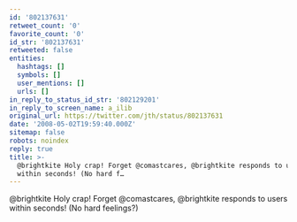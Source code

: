 ```yaml
---
id: '802137631'
retweet_count: '0'
favorite_count: '0'
id_str: '802137631'
retweeted: false
entities:
  hashtags: []
  symbols: []
  user_mentions: []
  urls: []
in_reply_to_status_id_str: '802129201'
in_reply_to_screen_name: a_ilib
original_url: https://twitter.com/jth/status/802137631
date: '2008-05-02T19:59:40.000Z'
sitemap: false
robots: noindex
reply: true
title: >-
  @brightkite Holy crap! Forget @comastcares, @brightkite responds to users
  within seconds! (No hard f…
---
```


@brightkite Holy crap! Forget @comastcares, @brightkite responds to users within seconds! (No hard feelings?)